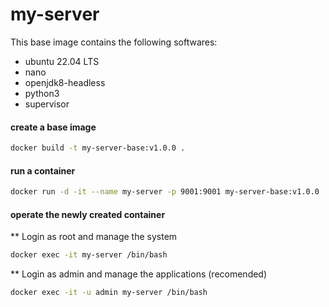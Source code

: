 # my-server

This base image contains the following softwares:
- ubuntu 22.04 LTS
- nano
- openjdk8-headless
- python3
- supervisor

#### create a base image
```sh
docker build -t my-server-base:v1.0.0 .
```

#### run a container
```sh
docker run -d -it --name my-server -p 9001:9001 my-server-base:v1.0.0
```

#### operate the newly created container
** Login as root and manage the system
```sh
docker exec -it my-server /bin/bash
```
** Login as admin and manage the applications (recomended)
```sh
docker exec -it -u admin my-server /bin/bash
```